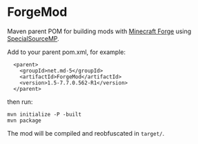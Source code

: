 ForgeMod
========

Maven parent POM for building mods with [Minecraft Forge](http://minecraftforge.net/) using [SpecialSourceMP](https://github.com/agaricusb/SpecialSourceMP).

Add to your parent pom.xml, for example:

      <parent>
        <groupId>net.md-5</groupId>
        <artifactId>ForgeMod</artifactId>
        <version>1.5-7.7.0.562-R1</version>
      </parent>

then run:

    mvn initialize -P -built
    mvn package

The mod will be compiled and reobfuscated in `target/`.
